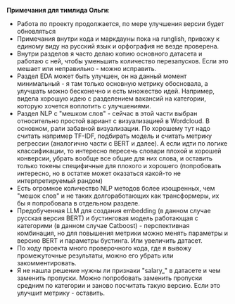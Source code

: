 **Примечания для тимлида Ольги**: 


*   Работа по проекту продолжается, по мере улучшения версии будет обновляться
*   Примечания внутри кода и маркдауны пока на runglish, привожу к единому виду на русский язык и орфография не везде проверена. 
*   Внутри разделов я часто делаю копию основного датасета и работаю с ней, чтобы уменьшить количество перезапусков. Если это мешает или неправильно - можно исправить. 
*   Раздел EDA может быть улучшен, он на данный момент минимальный - я там только основную метрику обосновала, а улучшать можно бесконечно и есть множество идей. Например, видела хорошую идею с разделением вакансий на категории, которую хочется воплотить с улучшениями.
*   Раздел NLP с "мешком слов" - сейчас в этой части выбран относительно простой вариант с визуализацией в Wordcloud. В основном, рали забавной визуализации. По хорошему тут надо считать например TF-IDF, подбирать модель и считать метрику регрессии (аналогично части с BERT и далее). А если идти по логике классификации, то интересно пересечь словари плохой и хорошей конверсии, убрать вообще все общие для них слова, и оставить только токены специфичные для плохого и хорошего (попробовать интересно, но в остатке может оказаться какой-то не интерпретируемый рандом) 
*   Есть огромное количество NLP методов более изощренных, чем "мешок слов" и не таких долгоработающих как трансформеры, их бы я попробовала в отдельном разделе. 
*   Предобученная LLM для создания embedding (в данном случае русская версия BERT) и бустинговая модель работающая с категорими (в данном случае Catboost) - перспективная комбинация, но для повышения метрики можно менять параметры и версию BERT и параметры бустинга. Или увеличить датасет. 
*   По ходу проекта много проверочного кода, где я вывожу промежуточные результаты, можно его убрать или закомментировать. 
*   Я не нашла решение нужны ли признаки "salary_" в датасете и чем заменить пропуски. Можно попробовать заменить пропуски средним по категории и заново посчитать такую версию. Если это улучшит метрику - оставить. 



